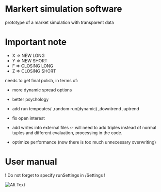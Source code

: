 # Markert simulation software

prototype of a market simulation with transparent data

# Important note

- X => NEW LONG
- Y => NEW SHORT
- F => CLOSING LONG
- Z => CLOSING SHORT

needs to get final polish, in terms of:

- more dynamic spread options
- better psychology
- add run tempeates/ 
,random run(dynamic)
,downtrend
,uptrend 
- fix open interest 
- add writes into external files
‹- will need to add triples instead of normal tuples and different evaluation, processing in the code.

- optimize performance (now there is too much unnecessary overwriting)

# User manual
! Do not forget to specify runSettings in /Settings !

![Alt Text](https://www.thisiscolossal.com/wp-content/uploads/2014/03/120430.gif)

